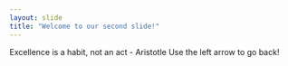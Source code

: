 ```yaml
---
layout: slide
title: "Welcome to our second slide!"
---
```

Excellence is a habit, not an act - Aristotle
Use the left arrow to go back!
